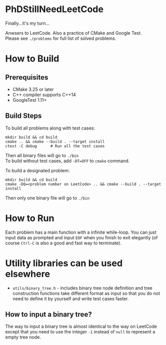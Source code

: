 # PhDStillNeedLeetCode

Finally...it's my turn...

Anwsers to LeetCode. Also a practice of CMake and Google Test.  
Please see `./problems` for full list of solved problems.

# How to Build

## Prerequisites
* CMake 3.25 or later
* C++ compiler supports C++14
* GoogleTest 1.11+

## Build Steps

To build all problems along with test cases:
```
mkdir build && cd build
cmake .. && cmake --build . --target install
ctest -C debug      # Run all the test cases
```
Then all binary files will go to `./bin`  
To build without test cases, add `-DT=OFF` to `cmake` command.

To build a designated problem:
```
mkdir build && cd build
cmake -DQ=<problem number on LeetCode> .. && cmake --build . --target install
```
Then only one binary file will go to `./bin`  

# How to Run
Each problem has a main function with a infinite while-loop. You can just input data as prompted and input `EOF` when you finish to exit elegantly (of course `Ctrl-C` is also a good and fast way to terminate).

# Utility libraries can be used elsewhere
* `utils/binary_tree.h` - includes binary tree node definition and tree construction functions take different format as input so that you do not need to define it by yourself and write test cases faster.

## How to input a binary tree?
The way to input a binary tree is almost identical to the way on LeetCode except that you need to use the integer `-1` instead of `null` to represent a empty tree node.